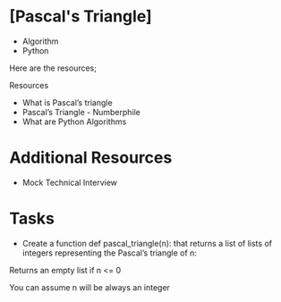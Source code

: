 # [Pascal's Triangle] 

- Algorithm
- Python

Here are the resources;

Resources

- What is Pascal’s triangle
- Pascal’s Triangle - Numberphile
- What are Python Algorithms

# Additional Resources
- Mock Technical Interview

# Tasks
- Create a function def pascal_triangle(n): that returns a list of lists of integers representing the Pascal’s triangle of n:

 Returns an empty list if n <= 0

 You can assume n will be always an integer
